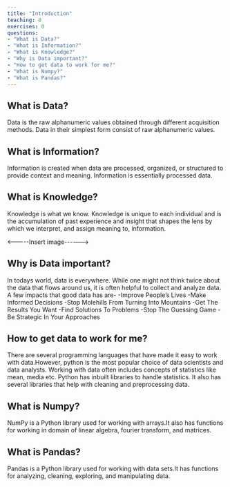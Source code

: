 ```yaml
---
title: "Introduction"
teaching: 0
exercises: 0
questions:
- "What is Data?"
- "What is Information?"
- "What is Knowledge?"
- "Why is Data important?"
- "How to get data to work for me?"
- "What is Numpy?"
- "What is Pandas?"
---
```



## What is Data?

Data is the raw alphanumeric values obtained through different acquisition methods. Data in their simplest form consist of raw alphanumeric values. 

## What is Information?

Information is created when data are processed, organized, or structured to provide context and meaning. Information is essentially processed data.

## What is Knowledge?

Knowledge is what we know. Knowledge is unique to each individual and is the accumulation of past experience and insight that shapes the lens by which we interpret, and assign meaning to, information. 

<-----Insert image------>

## Why is Data important?
In todays world, data is everywhere. While one might not think twice about the data that flows around us, it is often helpful to collect and analyze data. A few impacts that good data has are-
-Improve People’s Lives
-Make Informed Decisions
-Stop Molehills From Turning Into Mountains
-Get The Results You Want
-Find Solutions To Problems
-Stop The Guessing Game
-Be Strategic In Your Approaches

## How to get data to work for me?
There are several programming languages that have made it easy to work with data.However, python is the most popular choice of data scientists and data analysts. Working with data often includes concepts of statistics like mean, media etc. Python has inbuilt libraries to handle statistics. It also has several libraries that help with cleaning and preprocessing data.

## What is Numpy?
NumPy is a Python library used for working with arrays.It also has functions for working in domain of linear algebra, fourier transform, and matrices.

## What is Pandas?
Pandas is a Python library used for working with data sets.It has functions for analyzing, cleaning, exploring, and manipulating data.
